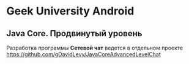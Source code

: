 # Geek University Android
## Java Core. Продвинутый уровень

Разработка программы **Сетевой чат** ведется в отдельном проекте https://github.com/gDavidLevy/JavaCoreAdvancedLevelChat 
